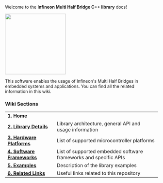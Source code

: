 Welcome to the **Infineon Multi Half Bridge C++ library** docs!

<img src="https://www.infineon.com/export/sites/default/_images/product/power/motor_control_ics/TLE94112ES_TSDSO-24-51_Combi.jpg_1867607890.jpg" style="max-width:100%;" width="200">

This software enables the usage of Infineon's Multi Half Bridges in embedded systems and applications.
You can find all the related information in this wiki.

### Wiki Sections

<table>
    <tr>
        <td><b>1. Home</b></td>
        <td> </td>
    </tr>
    <tr>
        <td><a href="Library-Details"><b>2. Library Details</b></td>
        <td>Library architecture, general API and usage information</td>
    </tr>
    <tr>
        <td><a href="Hardware-Platforms"><b>3. Hardware Platforms</b></a></td>
        <td>List of supported microcontroller platforms</td>
    </tr>
    <tr>
        <td><a href="Software-Frameworks"><b>4. Software Frameworks</b></td>
        <td>List of supported embedded software frameworks and specific APIs</td>
    </tr>
    <tr>
        <td><a href="Related-Links"><b>5. Examples</b></a></td>
        <td>Description of the library examples</td>
    </tr>
    <tr>
        <td><a href="Related-Links"><b>6. Related Links</b></a></td>
        <td>Useful links related to this repository</td>
    </tr>
</table>
